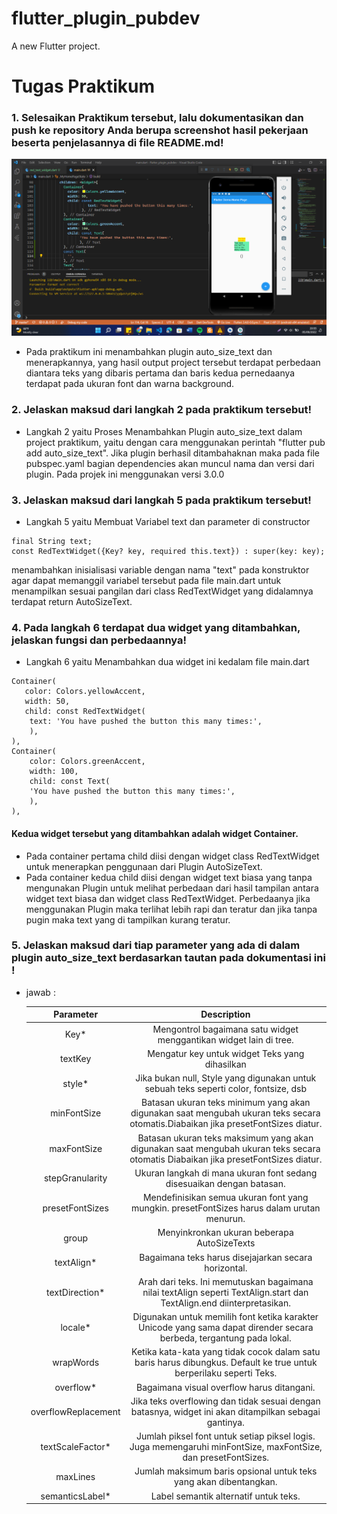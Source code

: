 # flutter_plugin_pubdev

A new Flutter project.

# Tugas Praktikum

### 1. Selesaikan Praktikum tersebut, lalu dokumentasikan dan push ke repository Anda berupa screenshot hasil pekerjaan beserta penjelasannya di file README.md!

![plot](images/1.png)
- Pada praktikum ini menambahkan plugin auto_size_text dan menerapkannya, yang hasil output project tersebut terdapat perbedaan diantara teks yang dibaris pertama dan baris kedua pernedaanya terdapat pada ukuran font dan warna background.
### 2. Jelaskan maksud dari langkah 2 pada praktikum tersebut!
- Langkah 2 yaitu Proses Menambahkan Plugin auto_size_text dalam project praktikum, yaitu dengan cara  menggunakan perintah "flutter pub add auto_size_text". Jika plugin berhasil ditambahaknan maka pada file pubspec.yaml bagian dependencies akan muncul nama dan versi dari plugin. Pada projek ini menggunakan versi 3.0.0

### 3. Jelaskan maksud dari langkah 5 pada praktikum tersebut!
- Langkah 5 yaitu Membuat Variabel text dan parameter di constructor
```
final String text;
const RedTextWidget({Key? key, required this.text}) : super(key: key);
```
menambahkan inisialisasi variable dengan nama "text" pada konstruktor agar dapat memanggil variabel tersebut pada file main.dart untuk menampilkan sesuai pangilan dari class RedTextWidget yang didalamnya terdapat return AutoSizeText.

### 4. Pada langkah 6 terdapat dua widget yang ditambahkan, jelaskan fungsi dan perbedaannya!
- Langkah 6 yaitu Menambahkan dua widget ini kedalam file main.dart
```
Container(
   color: Colors.yellowAccent,
   width: 50,
   child: const RedTextWidget(
	text: 'You have pushed the button this many times:',
	),
),
Container(
    color: Colors.greenAccent,
    width: 100,
    child: const Text(
	'You have pushed the button this many times:',
	),
),
```
#### Kedua widget tersebut yang ditambahkan adalah widget Container. 
- Pada container pertama child diisi dengan widget class RedTextWidget untuk menerapkan penggunaan dari  Plugin AutoSizeText. 
- Pada container kedua child diisi dengan widget text biasa yang tanpa mengunakan Plugin untuk melihat perbedaan dari hasil tampilan antara widget text biasa dan widget class RedTextWidget. Perbedaanya jika menggunakan Plugin maka terlihat lebih rapi dan teratur dan jika tanpa pugin maka text yang di tampilkan kurang teratur.

### 5. Jelaskan maksud dari tiap parameter yang ada di dalam plugin auto_size_text berdasarkan tautan pada dokumentasi ini ! 

- jawab :

    | Parameter  | Description |
    | :---:             | :---:          |
	| Key*  | Mengontrol bagaimana satu widget menggantikan widget lain di tree.  |
	| textKey  | Mengatur key untuk widget Teks yang dihasilkan  |
	| style* | Jika bukan null, Style yang digunakan untuk sebuah teks seperti color, fontsize, dsb |
	| minFontSize | Batasan ukuran teks minimum yang akan digunakan saat mengubah ukuran teks secara otomatis.Diabaikan jika presetFontSizes diatur. |
	| maxFontSize | Batasan ukuran teks maksimum yang akan digunakan saat mengubah ukuran teks secara otomatis Diabaikan jika presetFontSizes diatur. |
	| stepGranularity | Ukuran langkah di mana ukuran font sedang disesuaikan dengan batasan. |
	| presetFontSizes | Mendefinisikan semua ukuran font yang mungkin. presetFontSizes harus dalam urutan menurun. |
	| group | Menyinkronkan ukuran beberapa AutoSizeTexts | 
	| textAlign* | Bagaimana teks harus disejajarkan secara horizontal. |
	| textDirection* | Arah  dari teks. Ini memutuskan bagaimana nilai textAlign seperti TextAlign.start dan TextAlign.end diinterpretasikan. |
	| locale* | Digunakan untuk memilih font ketika karakter Unicode yang sama dapat dirender secara berbeda, tergantung pada lokal. |
	| wrapWords | Ketika kata-kata yang tidak cocok dalam satu baris harus dibungkus. Default ke true untuk berperilaku seperti Teks. |
	| overflow* | Bagaimana visual overflow harus ditangani. |
	| overflowReplacement | Jika teks overflowing dan tidak sesuai dengan batasnya, widget ini akan ditampilkan sebagai gantinya. |
	| textScaleFactor* | Jumlah piksel font untuk setiap piksel logis. Juga memengaruhi minFontSize, maxFontSize, dan presetFontSizes. |
	| maxLines | Jumlah maksimum baris opsional untuk teks yang akan dibentangkan. |
	| semanticsLabel* | Label semantik alternatif untuk teks. |